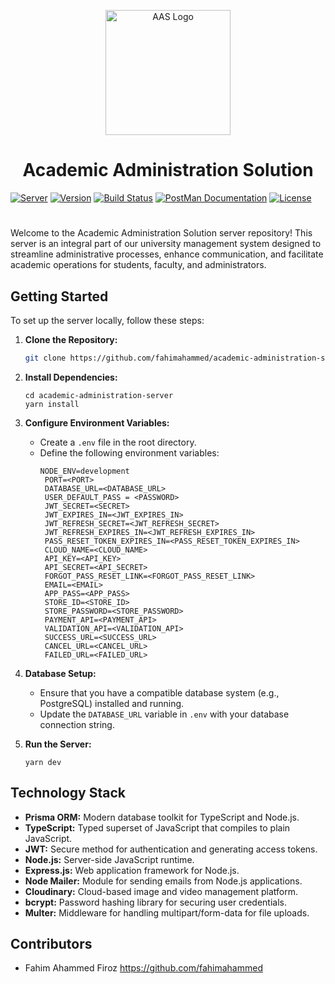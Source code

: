 <p align="center">
  <img src="https://i.ibb.co/VSMGVXd/logo-secondary.png" width="200" alt="AAS Logo">
</p>

<div align="center">
  <h1>Academic Administration Solution</h1>
</div>

[![Server](https://img.shields.io/badge/Server-Yes-brightgreen)](https://github.com/fahimahammed/academic-administration-solution-server) [![Version](https://img.shields.io/badge/Version-1.0-blue)](https://github.com/fahimahammed/academic-administration-solution-server) [![Build Status](https://img.shields.io/badge/Build-Passing-brightgreen)](https://github.com/fahimahammed/academic-administration-solution-server) [![PostMan Documentation](https://img.shields.io/badge/Documentation-Link-blue)](https://documenter.getpostman.com/view/3910568/2s93ecvq6w) [![License](https://img.shields.io/badge/License-MIT-yellow)](LICENSE)

<!-- [![Release](https://img.shields.io/github/v/release/fahimahammed/academic-administration-solution-server)](https://github.com/fahimahammed/academic-administration-solution-server)

[![Issues](https://img.shields.io/github/issues/fahimahammed/academic-administration-solution-server)](https://github.com/fahimahammed/academic-administration-solution-server/issues) -->



#

Welcome to the Academic Administration Solution server repository! This server is an integral part of our university management system designed to streamline administrative processes, enhance communication, and facilitate academic operations for students, faculty, and administrators.


## Getting Started

To set up the server locally, follow these steps:

1. **Clone the Repository:** 
   ```bash
   git clone https://github.com/fahimahammed/academic-administration-solution-server.git
   ```
   
2. **Install Dependencies:** 
   ```
   cd academic-administration-server
   yarn install
   ```

3. **Configure Environment Variables:**
   - Create a `.env` file in the root directory.
   - Define the following environment variables:
     ```
     NODE_ENV=development
      PORT=<PORT>
      DATABASE_URL=<DATABASE_URL>
      USER_DEFAULT_PASS = <PASSWORD>
      JWT_SECRET=<SECRET>
      JWT_EXPIRES_IN=<JWT_EXPIRES_IN>
      JWT_REFRESH_SECRET=<JWT_REFRESH_SECRET>
      JWT_REFRESH_EXPIRES_IN=<JWT_REFRESH_EXPIRES_IN>
      PASS_RESET_TOKEN_EXPIRES_IN=<PASS_RESET_TOKEN_EXPIRES_IN>
      CLOUD_NAME=<CLOUD_NAME>
      API_KEY=<API_KEY>
      API_SECRET=<API_SECRET>
      FORGOT_PASS_RESET_LINK=<FORGOT_PASS_RESET_LINK>
      EMAIL=<EMAIL>
      APP_PASS=<APP_PASS>
      STORE_ID=<STORE_ID>
      STORE_PASSWORD=<STORE_PASSWORD>
      PAYMENT_API=<PAYMENT_API>
      VALIDATION_API=<VALIDATION_API>
      SUCCESS_URL=<SUCCESS_URL>
      CANCEL_URL=<CANCEL_URL>
      FAILED_URL=<FAILED_URL>
     ```

4. **Database Setup:**
   - Ensure that you have a compatible database system (e.g., PostgreSQL) installed and running.
   - Update the `DATABASE_URL` variable in `.env` with your database connection string.

5. **Run the Server:**
   ```
   yarn dev
   ```

## Technology Stack

- **Prisma ORM:** Modern database toolkit for TypeScript and Node.js.
- **TypeScript:** Typed superset of JavaScript that compiles to plain JavaScript.
- **JWT:** Secure method for authentication and generating access tokens.
- **Node.js:** Server-side JavaScript runtime.
- **Express.js:** Web application framework for Node.js.
- **Node Mailer:** Module for sending emails from Node.js applications.
- **Cloudinary:** Cloud-based image and video management platform.
- **bcrypt:** Password hashing library for securing user credentials.
- **Multer:** Middleware for handling multipart/form-data for file uploads.

## Contributors
- Fahim Ahammed Firoz <https://github.com/fahimahammed>

